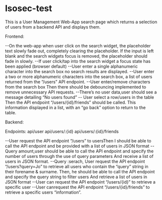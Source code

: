# Isosec-test
This is a User Management Web-App search page which returns a selection of users from a backend API and displays
them.

Frontend:

--On the web-app when user click on the search widget, the placeholder text slowly fade out, completely clearing
the placeholder. If the input is left blank and the search widgets focus is removed, the placeholder
should fade in slowly.
--If user click/tap into the search widget a focus state has been applied (browser default)
--User enter a single alphanumeric character into the search box no search results are displayed.
--User enter a two or more alphanumeric characters into the search box, a list of users returned from the “/users” API endpoint.
--User enter/remove characters from the search box
Then there should be debouncing implemented to remove unnecessary API requests.
--There’s no user data,user should see a message detailing “No users found”
-- User select a row/users in the table
Then the API endpoint “/users/{id}/friends” should be called. This information displayed in a list,
with an “go back” option to return to the table.





Backend:

Endpoints:
api/user
api/users/:{id}
api/users/:{id}/friends

--User request the API endpoint “/users” to usersThen I should be able to call the API endpoint and be provided with a list of users 
in JSON format
--Query amount,user should be able to call the API endpoint and specify the number of users through the use of
query parameters
And receive a list of users in JSON format.
--Query :serach, User request the API endpoint “/users?query=Jo” to retrieve all users who contain the
“query” string in their forename & surname.
Then, he should be able to call the API endpoint and specify the query string to filter users
And retrieve a list of users in JSON format
--User can request the API endpoint “/users/{id}” to retrieve a specific user
--User canrequest the API endpoint “/users/{id}/friends” to retrieve a specific users
“information”.






